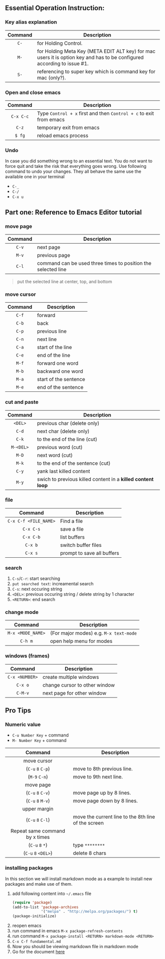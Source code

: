 ## Essential Operation Instruction:

### Key alias explanation
| Command | Description |
| :---: | --- |
| `C-` | for Holding Control. |
| `M-` | for Holding Meta Key (META EDIT ALT key) for mac users it is option key and has to be configured according to issue #1. |
| `S-` | referencing to super key which is command key for mac (only?). |

### Open and close emacs

| Command | Description |
| :---: | --- |
| `C-x C-c` | Type `Control + x` first and then `Control + c` to exit from emacs |
| `C-z` | temporary exit from emacs |
| `$ fg` | reload emacs process |


### Undo

In case you did something wrong to an essential text. You do not want to force quit and take the risk that everything goes wrong.
Use following command to undo your changes.
They all behave the same use the available one in your terminal

- `C-_`
- `C-/`
- `C-x u`

## Part one: Reference to Emacs Editor tutorial

### move page
| Command | Description |
| :---: | --- |
| `C-v` | next page |
| `M-v` | previous page |
| `C-l` | command can be used three times to position the selected line |
  > put the selected line at center, top, and bottom

### move cursor
| Command | Description |
| :---: | --- |
| `C-f` | forward |
| `C-b` | back |
| `C-p` | previous line |
| `C-n` | next line |
| `C-a` | start of the line |
| `C-e` | end of the line |
| `M-f` | forward one word |
| `M-b` | backward one word |
| `M-a` | start of the sentence |
| `M-e` | end of the sentence |

### cut and paste

| Command | Description |
| :---: | --- |
| `<DEL>` | previous char (delete only) |
| `C-d` | next char (delete only) |
| `C-k` | to the end of the line (cut) |
| `M-<DEL>` | previous word (cut) |
| `M-D` | next word (cut) |
| `M-k` | to the end of the sentence (cut) |
| `C-y` | yank last killed content |
| `M-y` | swich to previous killed content in a **killed content loop** |

### file

| Command | Description |
| :---: | --- |
| `C-x C-f <FILE_NAME>` | Find a file |
| `C-x C-s` | save a file |
| `C-x C-b` | list buffers |
| `C-x b` | switch buffer files |
| `C-x s` | prompt to save all buffers |

### search

1. `C-s`/`C-r`: start searching
2. `put searched text`: increamental search
3. `C-s`: next occuring string
4. `<DEL>`: previous occuring string / delete string by 1 character
5. `<RETURN>`: end search

### change mode

| Command | Description |
| :---: | --- |
| `M-x <MODE_NAME>` | (For major modes) e.g. `M-x text-mode` |
| `C-h m` | open help menu for modes |

### windows (frames)

| Command | Description |
| :---: | --- |
| `C-x <NUMBER>` | create multiple windows |
| `C-x o` | change cursor to other window |
| `C-M-v` | next page for other window |

## Pro Tips

### Numeric value

- `C-u Number Key` + command
- `M- Number Key` + command

| Command | Description |
| :---: | --- |
|  move cursor | |
| (`C-u` `8` `C-p`) | move to 8th previous line. <Recommended> |
| (`M-9` `C-n`) | move to 9th next line. |
|  move page |
| (`C-u` `8` `C-v`) | move page up by 8 lines. |
| (`C-u` `8` `M-v`) | move page down by 8 lines. |
|  upper margin |
| (`C-u` `8` `C-l`) | move the current line to the 8th line of the screen |
|  Repeat same command by x times |  |
| (`C-u` `8` `*`) | type `********` |
| (`C-u` `8` `<DEL>`) | delete 8 chars |

### installing packages

In this section we will install markdown mode as a example to install new packages and make use of them.

1. add following content into `~/.emacs` file
   ```lisp
   (require 'package)
   (add-to-list 'package-archives
                '("melpa" . "http://melpa.org/packages/") t)
   (package-initialize)
   ```
2. reopen emacs
3. run command in emacs `M-x package-refresh-contents`
4. run command `M-x package-install <RETURN> markdown-mode <RETURN>`
5. `C-x C-f fundamental.md`
6. Now you should be viewing markdown file in markdown mode
7. Go for the document [here](https://github.com/jrblevin/markdown-mode)
